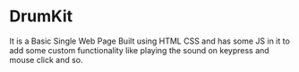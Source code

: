 # DrumKit
It is a Basic Single Web Page Built using HTML CSS and has some JS in it to add some custom functionality like playing the sound on keypress and mouse click and so.
